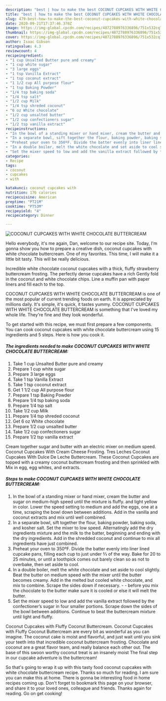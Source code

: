 ```yaml
---
description: "best | how to make the best COCONUT CUPCAKES WITH WHITE CHOCOLATE BUTTERCREAM"
title: "best | how to make the best COCONUT CUPCAKES WITH WHITE CHOCOLATE BUTTERCREAM"
slug: 479-best-how-to-make-the-best-coconut-cupcakes-with-white-chocolate-buttercream
date: 2020-09-21T17:37:46.370Z
image: https://img-global.cpcdn.com/recipes/4872788976336896/751x532cq70/coconut-cupcakes-with-white-chocolate-buttercream-recipe-main-photo.jpg
thumbnail: https://img-global.cpcdn.com/recipes/4872788976336896/751x532cq70/coconut-cupcakes-with-white-chocolate-buttercream-recipe-main-photo.jpg
cover: https://img-global.cpcdn.com/recipes/4872788976336896/751x532cq70/coconut-cupcakes-with-white-chocolate-buttercream-recipe-main-photo.jpg
author: Isaac Gibson
ratingvalue: 4.3
reviewcount: 4
recipeingredient:
- "1 cup Unsalted Butter pure and creamy"
- "1 cup white sugar"
- "3 large eggs"
- "1 tsp Vanilla Extract"
- "1 tsp coconut extract"
- "1 1/2 cup All purpose flour"
- "1 tsp Baking Powder"
- "1/4 tsp baking soda"
- "1/4 tsp salt"
- "1/2 cup Milk"
- "1/4 tsp shreded coconut"
- "6 oz White chocolate"
- "1/2 cup unsalted butter"
- "1/2 cup confectioners sugar"
- "1/2 tsp vanilla extract"
recipeinstructions:
- "In the bowl of a standing mixer or hand mixer, cream the butter and sugar on medium-high speed until the mixture is fluffy. and light yellow in color. Lower the speed setting to medium and add the eggs, one at a time, scraping the bowl down between additions. Add in the vanilla and coconut extracts and mix until well combined."
- "In a separate bowl, sift together the flour, baking powder, baking soda, and kosher salt. Set the mixer to low speed. Alternatingly add the dry ingredients mixture and the milk to the batter, beginning and ending with the dry ingredients. Add in the shredded coconut and continue to mix all ingredients have just combined."
- "Preheat your oven to 350ºF. Divide the batter evenly into liner lined cupcake pans, filling each cup to just under  ⅔ of the way. Bake for 20 to 25 minutes, or until a toothpick comes out barely clean so as not to overbake, then set aside to cool."
- "In a double boiler, melt the white chocolate and set aside to cool slightly. Beat the butter on medium speed with the mixer until the butter becomes creamy. Add in the melted but cooled white chocolate, and mix to combine. Scrape the sides down if necessary.   before you mix the chocolate to the butter make sure it is cooled or else it will melt the butter."
- "Set the mixer speed to low and add the vanilla extract followed by the confectioner’s sugar in four smaller portions. Scrape down the sides of the bowl between additions. Continue to beat the buttercream mixture until light and fluffy."
categories:
- Recipe
tags:
- coconut
- cupcakes
- with

katakunci: coconut cupcakes with 
nutrition: 176 calories
recipecuisine: American
preptime: "PT21M"
cooktime: "PT53M"
recipeyield: "4"
recipecategory: Dinner

---
```



![COCONUT CUPCAKES WITH WHITE CHOCOLATE BUTTERCREAM](https://img-global.cpcdn.com/recipes/4872788976336896/751x532cq70/coconut-cupcakes-with-white-chocolate-buttercream-recipe-main-photo.jpg)

Hello everybody, it's me again, Dan, welcome to our recipe site. Today, I'm gonna show you how to prepare a creative dish, coconut cupcakes with white chocolate buttercream. One of my favorites. This time, I will make it a little bit tasty. This will be really delicious.

Incredible white chocolate coconut cupcakes with a thick, fluffy strawberry buttercream frosting. The perfectly dense cupcakes have a rich Gently fold in the coconut and white chocolate chips. Line a muffin pan with paper liners and fill each to the top.

COCONUT CUPCAKES WITH WHITE CHOCOLATE BUTTERCREAM is one of the most popular of current trending foods on earth. It is appreciated by millions daily. It's simple, it's quick, it tastes yummy. COCONUT CUPCAKES WITH WHITE CHOCOLATE BUTTERCREAM is something that I've loved my whole life. They're fine and they look wonderful.


To get started with this recipe, we must first prepare a few components. You can cook coconut cupcakes with white chocolate buttercream using 15 ingredients and 5 steps. Here is how you cook it.

<!--inarticleads1-->

##### The ingredients needed to make COCONUT CUPCAKES WITH WHITE CHOCOLATE BUTTERCREAM:

1. Take 1 cup Unsalted Butter pure and creamy
1. Prepare 1 cup white sugar
1. Prepare 3 large eggs
1. Take 1 tsp Vanilla Extract
1. Take 1 tsp coconut extract
1. Get 1 1/2 cup All purpose flour
1. Prepare 1 tsp Baking Powder
1. Prepare 1/4 tsp baking soda
1. Prepare 1/4 tsp salt
1. Take 1/2 cup Milk
1. Prepare 1/4 tsp shreded coconut
1. Get 6 oz White chocolate
1. Prepare 1/2 cup unsalted butter
1. Take 1/2 cup confectioners sugar
1. Prepare 1/2 tsp vanilla extract


Cream together sugar and butter with an electric mixer on medium speed. Coconut Cupcakes With Cream Cheese Frosting. Tres Leches Coconut Cupcakes With Dulce De Leche Buttercream. These Coconut Cupcakes are topped with a creamy coconut buttercream frosting and then sprinkled with Mix in egg, egg whites, and extracts. 

<!--inarticleads2-->

##### Steps to make COCONUT CUPCAKES WITH WHITE CHOCOLATE BUTTERCREAM:

1. In the bowl of a standing mixer or hand mixer, cream the butter and sugar on medium-high speed until the mixture is fluffy. and light yellow in color. Lower the speed setting to medium and add the eggs, one at a time, scraping the bowl down between additions. Add in the vanilla and coconut extracts and mix until well combined.
1. In a separate bowl, sift together the flour, baking powder, baking soda, and kosher salt. Set the mixer to low speed. Alternatingly add the dry ingredients mixture and the milk to the batter, beginning and ending with the dry ingredients. Add in the shredded coconut and continue to mix all ingredients have just combined.
1. Preheat your oven to 350ºF. Divide the batter evenly into liner lined cupcake pans, filling each cup to just under  ⅔ of the way. Bake for 20 to 25 minutes, or until a toothpick comes out barely clean so as not to overbake, then set aside to cool.
1. In a double boiler, melt the white chocolate and set aside to cool slightly. Beat the butter on medium speed with the mixer until the butter becomes creamy. Add in the melted but cooled white chocolate, and mix to combine. Scrape the sides down if necessary. -  -  before you mix the chocolate to the butter make sure it is cooled or else it will melt the butter.
1. Set the mixer speed to low and add the vanilla extract followed by the confectioner’s sugar in four smaller portions. Scrape down the sides of the bowl between additions. Continue to beat the buttercream mixture until light and fluffy.


Coconut Cupcakes with Fluffy Coconut Buttercream. Coconut Cupcakes with Fluffy Coconut Buttercream are every bit as wonderful as you can imagine. The coconut cake is moist and flavorful, and just wait until you sink your teeth into that incredible coconut buttercream frosting. Chocolate and coconut are a great flavor team, and really balance each other out. The base of this swoon worthy coconut treat is an insanely moist The final step in our cupcake adventure is the buttercream! 

So that's going to wrap it up with this tasty food coconut cupcakes with white chocolate buttercream recipe. Thanks so much for reading. I am sure you can make this at home. There is gonna be interesting food in home recipes coming up. Don't forget to bookmark this page on your browser, and share it to your loved ones, colleague and friends. Thanks again for reading. Go on get cooking!
